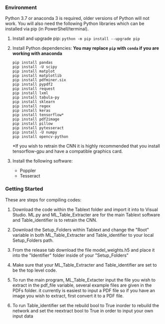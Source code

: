 ### Environment

Python 3.7 or anaconda 3 is required, older versions of Python will not work. You will also need the following Python libraries which can be installed via pip (in PowerShell/terminal).

1. Install and upgrade pip: `python -m pip install --upgrade pip`

2. Install Python dependencies: **You may replace `pip` with `conda` if you are working with anaconda**
	```
	pip install pandas
	pip install -U scipy
	pip install matplot
	pip install matplotlib
	pip install pdfminer.six
	pip install pypdf2
	pip install request
	pip install lxml
	pip install tabula-py
	pip install sklearn
	pip install regex
	pip install keras
	pip install tensorflow*
	pip install pdf2image
	pip install pillow
	pip install pytesseract
	pip install -U numpy
	pip install opencv-python
	```
	*If you wish to retrain the CNN it is highly recommended that you install tensorflow-gpu and have a compatible graphics card.
	
3. Install the following software:
     - Poppler
     - Tesseract

### Getting Started

These are steps for compiling codes:
1. Download the code within the Tablext folder and import it into to Visual Studio. ML.py and ML_Table_Extracter are for the main Tablext software and Table_identifier is to retrain the CNN.

2. Download the Setup_Folders within Tablext and change the "Root" variable in both ML_Table_Extracter and Table_identifier to your local Setup_Folders path.

3. From the release tab download the file model_weights.h5 and place it into the "Identifier" folder inside of your "Setup_Folders"

4. Make sure that your ML_Table_Extracter and Table_identifier are set to be the top level code.

5. To run the main program, ML_Table_Extacter input the file you wish to extract in the pdf_file variable, several example files are given in the PDFs folder. it currently is easiest to input a PDF file so if you have an image you wish to extract, first convert it to a PDF file.

6. To run Table_identifier set the rebuild bool to True inorder to rebuild the network and set the reextract bool to True in order to input your own input data

